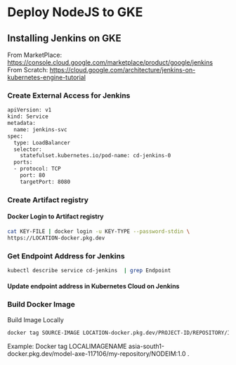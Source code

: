 # Deploy NodeJS to GKE

## Installing Jenkins on GKE
From MarketPlace: https://console.cloud.google.com/marketplace/product/google/jenkins
From Scratch: https://cloud.google.com/architecture/jenkins-on-kubernetes-engine-tutorial

### Create External Access for Jenkins

```bash
apiVersion: v1
kind: Service
metadata:
  name: jenkins-svc
spec:
  type: LoadBalancer
  selector:
    statefulset.kubernetes.io/pod-name: cd-jenkins-0
  ports:
  - protocol: TCP
    port: 80
    targetPort: 8080

```
### Create Artifact registry
#### Docker Login to Artifact registry

```bash
cat KEY-FILE | docker login -u KEY-TYPE --password-stdin \
https://LOCATION-docker.pkg.dev
```
### Get Endpoint Address for Jenkins
```bash
kubectl describe service cd-jenkins  | grep Endpoint 
```
#### Update endpoint address in Kubernetes Cloud on Jenkins



### Build Docker Image

Build Image Locally

```bash
docker tag SOURCE-IMAGE LOCATION-docker.pkg.dev/PROJECT-ID/REPOSITORY/IMAGE
```

Example:
Docker tag  LOCALIMAGENAME asia-south1-docker.pkg.dev/model-axe-117106/my-repository/NODEIM:1.0 .


